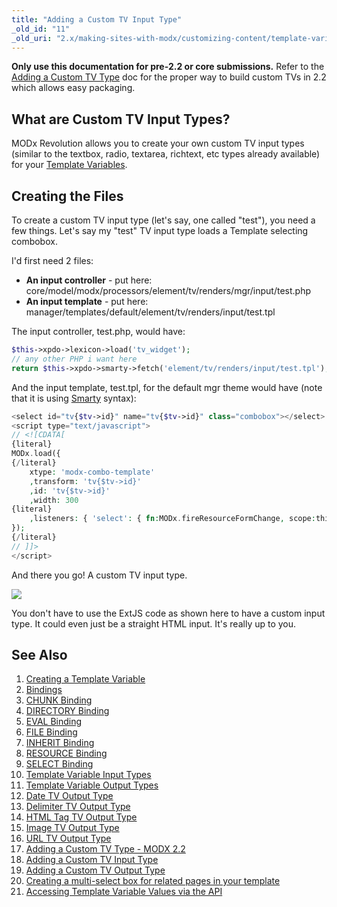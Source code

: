 ```yaml
---
title: "Adding a Custom TV Input Type"
_old_id: "11"
_old_uri: "2.x/making-sites-with-modx/customizing-content/template-variables/adding-a-custom-tv-input-type"
---
```


**Only use this documentation for pre-2.2 or core submissions.**
Refer to the [Adding a Custom TV Type](making-sites-with-modx/customizing-content/template-variables/adding-a-custom-tv-type-modx-2.2 "Adding a Custom TV Type - MODX 2.2") doc for the proper way to build custom TVs in 2.2 which allows easy packaging.

## What are Custom TV Input Types?

MODx Revolution allows you to create your own custom TV input types (similar to the textbox, radio, textarea, richtext, etc types already available) for your [Template Variables](making-sites-with-modx/customizing-content/template-variables "Template Variables").

## Creating the Files

To create a custom TV input type (let's say, one called "test"), you need a few things. Let's say my "test" TV input type loads a Template selecting combobox.

I'd first need 2 files:

- **An input controller** - put here: core/model/modx/processors/element/tv/renders/mgr/input/test.php
- **An input template** - put here: manager/templates/default/element/tv/renders/input/test.tpl

The input controller, test.php, would have:

``` php 
$this->xpdo->lexicon->load('tv_widget');
// any other PHP i want here
return $this->xpdo->smarty->fetch('element/tv/renders/input/test.tpl');
```

And the input template, test.tpl, for the default mgr theme would have (note that it is using [Smarty](http://smarty.net/) syntax):

``` php 
<select id="tv{$tv->id}" name="tv{$tv->id}" class="combobox"></select>
<script type="text/javascript">
// <![CDATA[
{literal}
MODx.load({
{/literal}
    xtype: 'modx-combo-template'
    ,transform: 'tv{$tv->id}'
    ,id: 'tv{$tv->id}'
    ,width: 300
{literal}
    ,listeners: { 'select': { fn:MODx.fireResourceFormChange, scope:this}}
});
{/literal}
// ]]>
</script>
```

And there you go! A custom TV input type.

![](/download/attachments/18678063/customtv1.png?version=1&modificationDate=1269467124000)

You don't have to use the ExtJS code as shown here to have a custom input type. It could even just be a straight HTML input. It's really up to you.

## See Also

1. [Creating a Template Variable](making-sites-with-modx/customizing-content/template-variables/creating-a-template-variable)
2. [Bindings](making-sites-with-modx/customizing-content/template-variables/bindings)
3. [CHUNK Binding](making-sites-with-modx/customizing-content/template-variables/bindings/chunk-binding)
4. [DIRECTORY Binding](making-sites-with-modx/customizing-content/template-variables/bindings/directory-binding)
5. [EVAL Binding](making-sites-with-modx/customizing-content/template-variables/bindings/eval-binding)
6. [FILE Binding](making-sites-with-modx/customizing-content/template-variables/bindings/file-binding)
7. [INHERIT Binding](making-sites-with-modx/customizing-content/template-variables/bindings/inherit-binding)
8. [RESOURCE Binding](making-sites-with-modx/customizing-content/template-variables/bindings/resource-binding)
9. [SELECT Binding](making-sites-with-modx/customizing-content/template-variables/bindings/select-binding)
10. [Template Variable Input Types](making-sites-with-modx/customizing-content/template-variables/template-variable-input-types)
11. [Template Variable Output Types](making-sites-with-modx/customizing-content/template-variables/template-variable-output-types)
12. [Date TV Output Type](making-sites-with-modx/customizing-content/template-variables/template-variable-output-types/date-tv-output-type)
13. [Delimiter TV Output Type](making-sites-with-modx/customizing-content/template-variables/template-variable-output-types/delimiter-tv-output-type)
14. [HTML Tag TV Output Type](making-sites-with-modx/customizing-content/template-variables/template-variable-output-types/html-tag-tv-output-type)
15. [Image TV Output Type](making-sites-with-modx/customizing-content/template-variables/template-variable-output-types/image-tv-output-type)
16. [URL TV Output Type](making-sites-with-modx/customizing-content/template-variables/template-variable-output-types/url-tv-output-type)
17. [Adding a Custom TV Type - MODX 2.2](making-sites-with-modx/customizing-content/template-variables/adding-a-custom-tv-type-modx-2.2)
18. [Adding a Custom TV Input Type](making-sites-with-modx/customizing-content/template-variables/adding-a-custom-tv-input-type)
19. [Adding a Custom TV Output Type](making-sites-with-modx/customizing-content/template-variables/adding-a-custom-tv-output-type)
20. [Creating a multi-select box for related pages in your template](making-sites-with-modx/customizing-content/template-variables/creating-a-multi-select-box-for-related-pages-in-your-template)
21. [Accessing Template Variable Values via the API](making-sites-with-modx/customizing-content/template-variables/accessing-template-variable-values-via-the-api)
